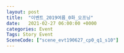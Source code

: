 ```yaml
---
layout: post
title:  "이벤트_2019여름_0화_오프닝"
date:   2021-02-27 06:00:00 +0000
categories: Event
Tags: Story Event
SceneCode: ["scene_evt190627_cp0_q1_s10"]
---
```

